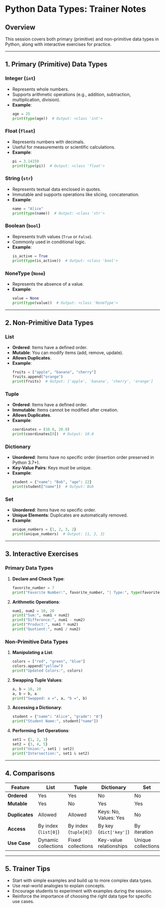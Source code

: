 
# Python Data Types: Trainer Notes

## Overview
This session covers both primary (primitive) and non-primitive data types in Python, along with interactive exercises for practice.

---

## 1. Primary (Primitive) Data Types

### Integer (`int`)
- Represents whole numbers.
- Supports arithmetic operations (e.g., addition, subtraction, multiplication, division).
- **Example**:
  ```python
  age = 25
  print(type(age))  # Output: <class 'int'>
  ```

### Float (`float`)
- Represents numbers with decimals.
- Useful for measurements or scientific calculations.
- **Example**:
  ```python
  pi = 3.14159
  print(type(pi))  # Output: <class 'float'>
  ```

### String (`str`)
- Represents textual data enclosed in quotes.
- Immutable and supports operations like slicing, concatenation.
- **Example**:
  ```python
  name = "Alice"
  print(type(name))  # Output: <class 'str'>
  ```

### Boolean (`bool`)
- Represents truth values (`True` or `False`).
- Commonly used in conditional logic.
- **Example**:
  ```python
  is_active = True
  print(type(is_active))  # Output: <class 'bool'>
  ```

### NoneType (`None`)
- Represents the absence of a value.
- **Example**:
  ```python
  value = None
  print(type(value))  # Output: <class 'NoneType'>
  ```

---

## 2. Non-Primitive Data Types

### List
- **Ordered**: Items have a defined order.
- **Mutable**: You can modify items (add, remove, update).
- **Allows Duplicates**.
- **Example**:
  ```python
  fruits = ["apple", "banana", "cherry"]
  fruits.append("orange")
  print(fruits)  # Output: ['apple', 'banana', 'cherry', 'orange']
  ```

### Tuple
- **Ordered**: Items have a defined order.
- **Immutable**: Items cannot be modified after creation.
- **Allows Duplicates**.
- **Example**:
  ```python
  coordinates = (10.0, 20.0)
  print(coordinates[0])  # Output: 10.0
  ```

### Dictionary
- **Unordered**: Items have no specific order (insertion order preserved in Python 3.7+).
- **Key-Value Pairs**: Keys must be unique.
- **Example**:
  ```python
  student = {"name": "Bob", "age": 22}
  print(student["name"])  # Output: Bob
  ```

### Set
- **Unordered**: Items have no specific order.
- **Unique Elements**: Duplicates are automatically removed.
- **Example**:
  ```python
  unique_numbers = {1, 2, 3, 2}
  print(unique_numbers)  # Output: {1, 2, 3}
  ```

---

## 3. Interactive Exercises

### Primary Data Types
1. **Declare and Check Type**:
   ```python
   favorite_number = 7
   print("Favorite Number:", favorite_number, "| Type:", type(favorite_number))
   ```

2. **Arithmetic Operations**:
   ```python
   num1, num2 = 10, 20
   print("Sum:", num1 + num2)
   print("Difference:", num1 - num2)
   print("Product:", num1 * num2)
   print("Quotient:", num1 / num2)
   ```

### Non-Primitive Data Types
1. **Manipulating a List**:
   ```python
   colors = ["red", "green", "blue"]
   colors.append("yellow")
   print("Updated Colors:", colors)
   ```

2. **Swapping Tuple Values**:
   ```python
   a, b = 10, 20
   a, b = b, a
   print("Swapped: a =", a, "b =", b)
   ```

3. **Accessing a Dictionary**:
   ```python
   student = {"name": "Alice", "grade": "A"}
   print("Student Name:", student["name"])
   ```

4. **Performing Set Operations**:
   ```python
   set1 = {1, 2, 3}
   set2 = {3, 4, 5}
   print("Union:", set1 | set2)
   print("Intersection:", set1 & set2)
   ```

---

## 4. Comparisons

| **Feature**        | **List**                | **Tuple**              | **Dictionary**           | **Set**                |
|---------------------|-------------------------|------------------------|--------------------------|------------------------|
| **Ordered**         | Yes                    | Yes                    | No                       | No                     |
| **Mutable**         | Yes                    | No                     | Yes                      | Yes                    |
| **Duplicates**      | Allowed                | Allowed                | Keys: No, Values: Yes    | No                     |
| **Access**          | By index (`list[0]`)   | By index (`tuple[0]`)  | By key (`dict['key']`)   | By iteration           |
| **Use Case**        | Dynamic collections    | Fixed collections      | Key-value relationships  | Unique collections     |

---

## 5. Trainer Tips
- Start with simple examples and build up to more complex data types.
- Use real-world analogies to explain concepts.
- Encourage students to experiment with examples during the session.
- Reinforce the importance of choosing the right data type for specific use cases.
